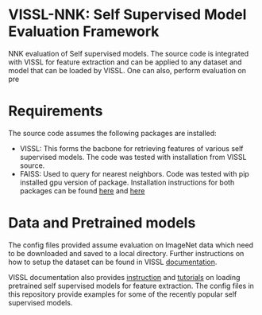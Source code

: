 # VISSL-NNK: Self Supervised Model Evaluation Framework
NNK evaluation of Self supervised models. The source code is integrated with VISSL for feature extraction and can be applied to any dataset and model that can be loaded by VISSL. 
One can also, perform evaluation on pre

# Requirements
The source code assumes the following packages are installed: 
- VISSL: This forms the bacbone for retrieving features of various self supervised models. The code was tested with installation from VISSL source.
- FAISS: Used to query for nearest neighbors. Code was tested with pip installed gpu version of package.
Installation instructions for both packages can be found [here](https://github.com/facebookresearch/vissl/blob/master/INSTALL.md) and [here](https://github.com/facebookresearch/faiss/blob/master/INSTALL.md)

# Data and Pretrained models
The config files provided assume evaluation on ImageNet data which need to be downloaded and saved to a local directory. Further instructions on how to setup the dataset
can be found in VISSL [documentation](https://vissl.readthedocs.io/en/v0.1.5/getting_started.html#setup-dataset).

VISSL documentation also provides [instruction](https://vissl.readthedocs.io/en/v0.1.5/evaluations/feature_extraction.html) and [tutorials](https://github.com/facebookresearch/vissl#tutorials) on loading pretrained self supervised models for feature extraction. The config files in this repository provide examples for some of the recently popular self supervised models.



